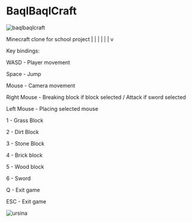 # BaqlBaqlCraft
![baqlbaqlcraft](https://github.com/user-attachments/assets/d59b2946-6978-4a9e-804f-e91c653607bd)







Minecraft clone for school project
|
|
|
|
|
|
v

Key bindings:

WASD - Player movement

Space - Jump

Mouse - Camera movement

Right Mouse - Breaking block if block selected / Attack if sword selected

Left Mouse - Placing selected mouse

1 - Grass Block

2 - Dirt Block

3 - Stone Block

4 - Brick block

5 - Wood block

6 - Sword

Q - Exit game

ESC - Exit game















![ursina](https://github.com/user-attachments/assets/c016e435-7c8d-4b38-acd6-1d9ddfddb389)
